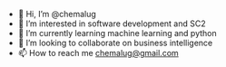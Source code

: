 - 👋 Hi, I’m @chemalug
- 👀 I’m interested in software development and SC2
- 🌱 I’m currently learning machine learning and python
- 💞️ I’m looking to collaborate on business intelligence
- 📫 How to reach me chemalug@gmail.com

<!---
chemalug/chemalug is a ✨ special ✨ repository because its `README.md` (this file) appears on your GitHub profile.
You can click the Preview link to take a look at your changes.
--->

